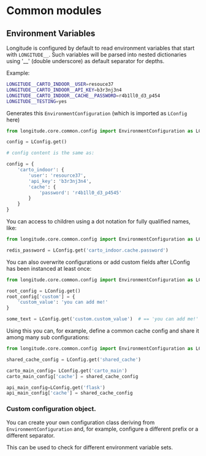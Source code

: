 # Common modules

## Environment Variables

Longitude is configured by default to read environment variables that start with `LONGITUDE__`. Such variables will be parsed into nested dictionaries using '__' (double underscore) as default separator for depths.

Example:

```bash
LONGITUDE__CARTO_INDOOR__USER=resouce37
LONGITUDE__CARTO_INDOOR__API_KEY=b3r3nj3n4
LONGITUDE__CARTO_INDOOR__CACHE__PASSWORD=r4b1ll0_d3_p454
LONGITUDE__TESTING=yes
```

Generates this `EnvironmentConfiguration` (which is imported as `LConfig` here)

```python
from longitude.core.common.config import EnvironmentConfiguration as LConfig

config = LConfig.get()

# config content is the same as:

config = {
    'carto_indoor': {
        'user': 'resource37',
        'api_key': 'b3r3nj3n4',
        'cache': {
            'password': 'r4b1ll0_d3_p4545'
        }
    }
}

```

You can access to children using a dot notation for fully qualified names, like:

```python
from longitude.core.common.config import EnvironmentConfiguration as LConfig

redis_password = LConfig.get('carto_indoor.cache.password')
```

You can also overwrite configurations or add custom fields after LConfig has been instanced at least once:

```python
from longitude.core.common.config import EnvironmentConfiguration as LConfig

root_config = LConfig.get()
root_config['custom'] = {
    'custom_value': 'you can add me!'
}

some_text = LConfig.get('custom.custom_value')  # == 'you can add me!'

```

Using this you can, for example, define a common cache config and share it among many sub configurations:

```python
from longitude.core.common.config import EnvironmentConfiguration as LConfig

shared_cache_config = LConfig.get('shared_cache')

carto_main_config= LConfig.get('carto_main')
carto_main_config['cache'] = shared_cache_config 

api_main_config=LConfig.get('flask')
api_main_config['cache'] = shared_cache_config

```

### Custom configuration object.

You can create your own configuration class deriving from `EnvironmentConfiguration` and, for example, configure a different prefix or a different separator.

This can be used to check for different environment variable sets.